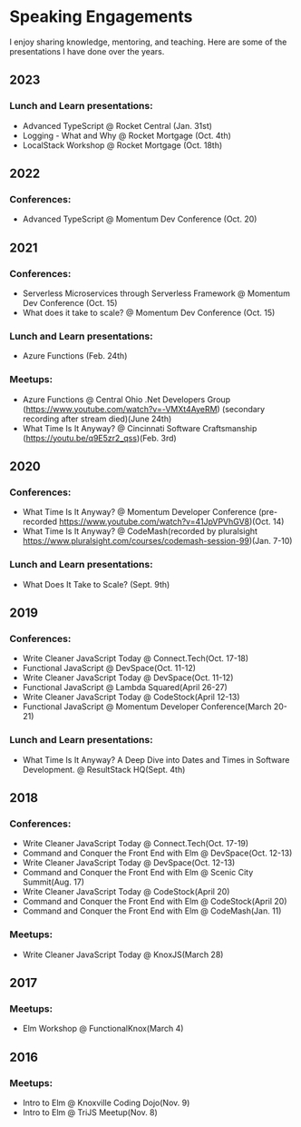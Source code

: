 # Speaking Engagements

I enjoy sharing knowledge, mentoring, and teaching.  Here are some of the presentations I have done over the years.

## 2023

### Lunch and Learn presentations:

- Advanced TypeScript @ Rocket Central (Jan. 31st)
- Logging - What and Why @ Rocket Mortgage (Oct. 4th)
- LocalStack Workshop @ Rocket Mortgage (Oct. 18th)

## 2022

### Conferences:

 - Advanced TypeScript @ Momentum Dev Conference (Oct. 20)

## 2021

### Conferences:

 - Serverless Microservices through Serverless Framework @ Momentum Dev Conference (Oct. 15)
 - What does it take to scale? @ Momentum Dev Conference (Oct. 15)

### Lunch and Learn presentations:

- Azure Functions (Feb. 24th)

### Meetups:

- Azure Functions @ Central Ohio .Net Developers Group (https://www.youtube.com/watch?v=-VMXt4AyeRM) (secondary recording after stream died)(June 24th)
- What Time Is It Anyway? @ Cincinnati Software Craftsmanship (https://youtu.be/q9E5zr2_qss)(Feb. 3rd)

## 2020

### Conferences:

- What Time Is It Anyway? @ Momentum Developer Conference (pre-recorded https://www.youtube.com/watch?v=41JpVPVhGV8)(Oct. 14)
- What Time Is It Anyway? @ CodeMash(recorded by pluralsight https://www.pluralsight.com/courses/codemash-session-99)(Jan. 7-10)

### Lunch and Learn presentations:

- What Does It Take to Scale? (Sept. 9th)

## 2019

### Conferences:

- Write Cleaner JavaScript Today @ Connect.Tech(Oct. 17-18)
- Functional JavaScript @ DevSpace(Oct. 11-12)
- Write Cleaner JavaScript Today @ DevSpace(Oct. 11-12)
- Functional JavaScript @ Lambda Squared(April 26-27)
- Write Cleaner JavaScript Today @ CodeStock(April 12-13)
- Functional JavaScript @ Momentum Developer Conference(March 20-21)

### Lunch and Learn presentations:

- What Time Is It Anyway? A Deep Dive into Dates and Times in Software Development. @ ResultStack HQ(Sept. 4th)

## 2018

### Conferences:

- Write Cleaner JavaScript Today @ Connect.Tech(Oct. 17-19)
- Command and Conquer the Front End with Elm @ DevSpace(Oct. 12-13)
- Write Cleaner JavaScript Today @ DevSpace(Oct. 12-13)
- Command and Conquer the Front End with Elm @ Scenic City Summit(Aug. 17)
- Write Cleaner JavaScript Today @ CodeStock(April 20)
- Command and Conquer the Front End with Elm @ CodeStock(April 20)
- Command and Conquer the Front End with Elm @ CodeMash(Jan. 11)

### Meetups:

- Write Cleaner JavaScript Today @ KnoxJS(March 28)

## 2017

### Meetups:

- Elm Workshop @ FunctionalKnox(March 4)

## 2016

### Meetups:

- Intro to Elm @ Knoxville Coding Dojo(Nov. 9)
- Intro to Elm @ TriJS Meetup(Nov. 8)